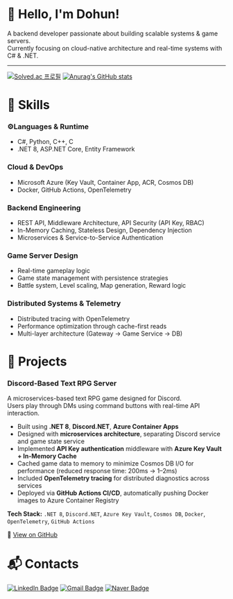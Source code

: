 # 👋 Hello, I'm Dohun!

A backend developer passionate about building scalable systems & game servers.  
Currently focusing on cloud-native architecture and real-time systems with C# & .NET.

---

[![Solved.ac 프로필](http://mazassumnida.wtf/api/generate_badge?boj=vbn930)](https://solved.ac/vbn930)
[![Anurag's GitHub stats](https://github-readme-stats.vercel.app/api?username=vbn930)](https://github.com/anuraghazra/github-readme-stats)

# 💪 Skills

### ⚙Languages & Runtime
- C#, Python, C++, C
- .NET 8, ASP.NET Core, Entity Framework

### Cloud & DevOps
- Microsoft Azure (Key Vault, Container App, ACR, Cosmos DB)
- Docker, GitHub Actions, OpenTelemetry

### Backend Engineering
- REST API, Middleware Architecture, API Security (API Key, RBAC)
- In-Memory Caching, Stateless Design, Dependency Injection
- Microservices & Service-to-Service Authentication

### Game Server Design
- Real-time gameplay logic
- Game state management with persistence strategies
- Battle system, Level scaling, Map generation, Reward logic

### Distributed Systems & Telemetry
- Distributed tracing with OpenTelemetry
- Performance optimization through cache-first reads
- Multi-layer architecture (Gateway → Game Service → DB)

# 🚀 Projects

### Discord-Based Text RPG Server  
A microservices-based text RPG game designed for Discord.  
Users play through DMs using command buttons with real-time API interaction.

- Built using **.NET 8**, **Discord.NET**, **Azure Container Apps**
- Designed with **microservices architecture**, separating Discord service and game state service
- Implemented **API Key authentication** middleware with **Azure Key Vault + In-Memory Cache**
- Cached game data to memory to minimize Cosmos DB I/O for performance (reduced response time: 200ms → 1–2ms)
- Included **OpenTelemetry tracing** for distributed diagnostics across services
- Deployed via **GitHub Actions CI/CD**, automatically pushing Docker images to Azure Container Registry

**Tech Stack:** `.NET 8`, `Discord.NET`, `Azure Key Vault`, `Cosmos DB`, `Docker`, `OpenTelemetry`, `GitHub Actions`

🔗 [View on GitHub](https://github.com/Dungeon-RPG-Discord-Game-Server)

# :mailbox_with_mail: Contacts
[![LinkedIn Badge](http://img.shields.io/badge/-LinkedIn-003D8F?style=flat-square&logo=github&link=https://soo-vely-dev.tistory.com/)](https://www.linkedin.com/in/dohun-lee-304971313/)
[![Gmail Badge](https://img.shields.io/badge/Gmail-d14836?style=flat-square&logo=Gmail&logoColor=white&link=mailto:kimsh1691@gmail.com)](mailto:vbn9302@gmail.com)
[![Naver Badge](https://img.shields.io/badge/Naver-03C75A?style=flat-square&logo=Naver&logoColor=white&link=mailto:rlatngus1691@naver.com)](mailto:vbn930@naver.com)
